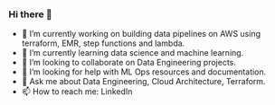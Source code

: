 ### Hi there 👋

- 🔭 I’m currently working on building data pipelines on AWS using terraform, EMR, step functions and lambda.
- 🌱 I’m currently learning data science and machine learning.
- 👯 I’m looking to collaborate on Data Engineering projects.
- 🤔 I’m looking for help with ML Ops resources and documentation.
- 💬 Ask me about Data Engineering, Cloud Architecture, Terraform.
- 📫 How to reach me: LinkedIn

